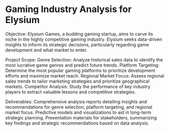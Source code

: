 # Gaming Industry Analysis for Elysium

Objective:
Elysium Games, a budding gaming startup, aims to carve its niche in the highly competitive gaming industry. Elysium seeks data-driven insights to inform its strategic decisions, particularly regarding game development and what market to enter.

Project Scope:
Genre Selection: Analyze historical sales data to identify the most lucrative game genres and predict future trends.
Platform Targeting: Determine the most popular gaming platforms to prioritize development efforts and maximize market reach.
Regional Market Focus: Assess regional sales trends to tailor marketing strategies and prioritize geographical markets.
Competitor Analysis: Study the performance of key industry players to extract valuable lessons and competitive strategies.

Deliverables:
Comprehensive analysis reports detailing insights and recommendations for genre selection, platform targeting, and regional market focus.
Predictive models and visualizations to aid in long-term strategic planning.
Presentation materials for stakeholders, summarizing key findings and strategic recommendations based on data analysis.
